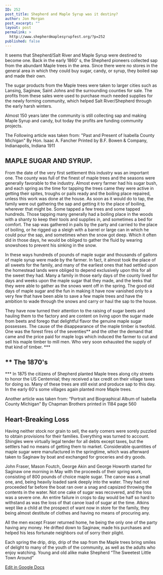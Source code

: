 ```yaml
---
ID: 252
post_title: Shepherd and Maple Syrup was it destiny?
author: Jon Morgan
post_excerpt: ""
layout: post
permalink: >
  http://www.shepherdmaplesyrupfest.org/?p=252
published: false
---
```

It seems that Shepherd/Salt River and Maple Syrup were destined to become one. Back in the early 1860' s, the Shepherd pioneers collected sap from the abundant Maple trees in the area. Since there were no stores in the general area in which they could buy sugar, candy, or syrup, they boiled sap and made their own.

The sugar products from the Maple trees were taken to larger cities such as Lansing, Saginaw, Saint Johns and the surrounding counties for sale. The profits from these sales were used to purchase much needed supplies for the newly forming community, which helped Salt River/Shepherd through the early harsh winters.

Almost 150 years later the community is still collecting sap and making Maple Syrup and candy, but today the profits are funding community projects.

The Following article was taken from: "Past and Present of Isabella County Michigan" By Hon. Isaac A. Fancher Printed by B.F. Bowen &amp; Company, Indianapolis, Indiana 1911
<h2>MAPLE SUGAR AND SYRUP.</h2>
From the date of the very first settlement this industry was an important one. The county was full of the finest of maple trees and the seasons were generally favorable to the industry. Almost every farmer had his sugar bush, and each spring as the time for tapping the trees came they were active in getting their spites, troughs or pails ready and the boiling place repaired, unless this work was done at the house. As soon as it would do to tap, the family were out gathering the sap and getting it to the place of boiling, wherever that might be. Some tapped a few trees and some tapped hundreds. Those tapping many generally had a boiling place in the woods with a shanty to keep their tools and supplies in, and sometimes a bed for comfort. The sap was gathered in pails by the party and carried to the place of boiling, or he rigged up a sleigh with a barrel or large can in which he could pour the sap, and sometimes when the snow got deep. Which it often did in those days, he would be obliged to gather the fluid by wearing snowshoes to prevent his sinking in the snow.

In these ways hundreds of pounds of maple sugar and thousands of gallons of maple syrup were made by the farmer. In fact, it almost took the place of all sweets for the family, and many of the earliest ones that had settled upon the homestead lands were obliged to depend exclusively upon this for all the sweet they had. Many a family in those early days of the county lived for days and weeks upon the maple sugar that they made, and the leeks that they were able to gather as the snows went off in the spring. The good old days of maple sugar and the fun in making it have now vanished only to a very few that have been able to save a few maple trees and have the ambition to wade through the snows and carry or haul the sap to the house.

They have now turned their attention to the raising of sugar beets and hauling them to the factory and are content on living upon the sugar made from beets and forego that delightful flavor the genuine maple sugar possesses. The cause of the disappearance of the maple timber is twofold. One was the forest fires of the seventies** and the other the demand that came and the price paid for maple logs which induced the farmer to cut and sell his maple timber to mill men. Who very soon exhausted the supply of that kind of timber. ***
<h2>** The 1870's</h2>
*** In 1875 the citizens of Shepherd planted Maple trees along city streets to honor the US Centennial; they received a tax credit on their village taxes for doing so. Many of these trees are still exist and produce sap to this day. In the early 60's some villages again planted more Maple trees.

Another article was taken from: “Portrait and Biographical Album of Isabella County Michigan” By Chapman Brothers printed in 1184 page 560
<h2>Heart-Breaking Loss</h2>
Having neither stock nor grain to sell, the early comers were sorely puzzled to obtain provisions for their families. Everything was turned to account. Shingles were virtually legal tender for all debts except taxes, but the settlers had no means of getting them to market. Considerable quantities of maple sugar were manufactured in the springtime, which was afterward taken to Saginaw by boat and exchanged for groceries and dry goods.

John Fraser, Mason Foutch, George Akin and George Howorth started for Saginaw one morning in May with the proceeds of their spring work, consisting of 800 pounds of choice maple sugar. The canoe was a small one, and, being heavily loaded sank deeply into the water. They had not proceeded far before the boat ran over a snag and capsized throwing the contents in the water. Not one cake of sugar was recovered, and the loss was a severe one. An entire failure in crops to day would be half so hard to withstand as was the loss of that canoe load of sugar at the time. Atkins wept like a child at the prospect of want now in store for the family, they being almost destitute of clothes and having no means of procuring any.

All the men except Fraser returned home, he being the only one of the party having any money. He drifted down to Saginaw, made his purchases and helped his less fortunate neighbors out of sorry their plight.

Each spring the drip, drip, drip of the sap from the Maple trees bring smiles of delight to many of the youth of the community, as well as the adults who enjoy watching. Young and old alike make Shepherd “The Sweetest Little Town Around”

<a href="https://docs.google.com/document/d/1HzDyjLivXMZwlGSDjlrYGSnlFyF105MWa2TOyhsE5W8/edit?usp=sharing">Edit in Google Docs</a>